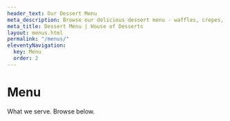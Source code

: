 ```yaml
---
header_text: Our Dessert Menu
meta_description: Browse our delicious dessert menu - waffles, crepes, sundaes, milkshakes and more!
meta_title: Dessert Menu | House of Desserts
layout: menus.html
permalink: "/menus/"
eleventyNavigation:
  key: Menu
  order: 2
---
```


# Menu

What we serve. Browse below.

